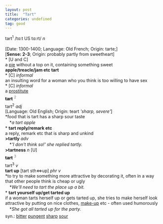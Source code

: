 ```yaml
---
layout: post
title:  "Tart"
categories: undefined
tag: good
---
```

<DIV style="MARGIN: 0px 0px 5px">tart<SUP>1</SUP> /tɑːt US tɑːrt/ <I>n</I> <BR><BR>[Date: 1300-1400; Language: Old French; Origin: tarte;]<BR>[<B>Sense: 2-3</B>; Origin: probably partly from sweetheart]<BR>* [U and C] <BR>a <A href="{{ site.baseurl }}/pie"><U>pie</U></A> without a top on it, containing something sweet<BR><B>apple/treacle/jam etc tart</B><BR>* [C] <I>informal</I> <BR>an insulting word for a woman who you think is too willing to have sex<BR>* [C] <I>informal</I> <BR>a <A href="{{ site.baseurl }}/prostitute"><U>prostitute</U></A></DIV>
<DIV style="COLOR: #808080; MARGIN: 0px 0px 5px; LINE-HEIGHT: normal"><SPAN style="FONT-SIZE: 10.5pt; COLOR: #000000; LINE-HEIGHT: normal"><B>tart</B></SPAN> <SUP style="FONT-SIZE: 83%; LINE-HEIGHT: normal">2</SUP> </DIV>
<DIV style="MARGIN: 0px 0px 5px">tart<SUP>2</SUP> <I>adj</I> <BR>[Language: Old English; Origin: teart <I>'sharp, severe'</I>]<BR>*food that is tart has a sharp sour taste<BR>　*<I>a tart apple</I><BR>* <B>tart reply/remark etc</B><BR>a reply, remark etc that is sharp and unkind<BR><B>&gt;tartly</B> <I>adv</I><BR>　*<I>'I don't think so!' she replied tartly.</I><BR><B>&gt;tartness</B> <I>n</I> [U]</DIV>
<DIV style="COLOR: #808080; MARGIN: 0px 0px 5px; LINE-HEIGHT: normal"><SPAN style="FONT-SIZE: 10.5pt; COLOR: #000000; LINE-HEIGHT: normal"><B>tart</B></SPAN> <SUP style="FONT-SIZE: 83%; LINE-HEIGHT: normal">3</SUP> </DIV>
<DIV style="MARGIN: 0px 0px 5px">tart<SUP>3</SUP> <I>v</I> <BR><B>tart up</B> [tart sth⇔up] <I>phr v</I><BR>*to try to make something more attractive by decorating it, often in a way that other people think is cheap or ugly<BR>　*<I>We'll need to tart the place up a bit.</I><BR>* <B>tart yourself up/get tarted up</B><BR>if a woman tarts herself up or gets tarted up, she tries to make herself look attractive by putting on nice clothes, <A href="{{ site.baseurl }}/make-up"><U>make-up</U></A> etc - often used humorously<BR>　*<I>She got all tarted up for the party.</I></DIV>
<DIV style="MARGIN: 0px 0px 5px">
<DIV style="MARGIN: 4px 0px">syn.: <A href="{{ site.baseurl }}/bitter"><U>bitter</U></A> <A href="{{ site.baseurl }}/pungent"><U>pungent</U></A> <A href="{{ site.baseurl }}/sharp"><U>sharp</U></A> <A href="{{ site.baseurl }}/sour"><U>sour</U></A></DIV></DIV>
